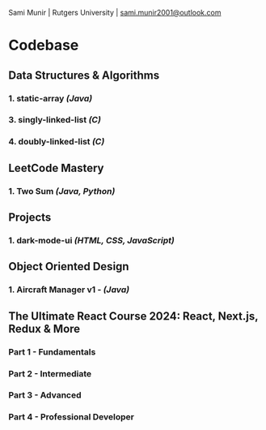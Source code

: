 Sami Munir | Rutgers University | sami.munir2001@outlook.com
# Codebase
## Data Structures & Algorithms
### 1. static-array *(Java)*
### 3. singly-linked-list *(C)*
### 4. doubly-linked-list *(C)*
## LeetCode Mastery
### 1. Two Sum *(Java, Python)*
## Projects
### 1. dark-mode-ui *(HTML, CSS, JavaScript)*
## Object Oriented Design
### 1. Aircraft Manager v1 - *(Java)*
## The Ultimate React Course 2024: React, Next.js, Redux & More
### Part 1 - Fundamentals
### Part 2 - Intermediate
### Part 3 - Advanced
### Part 4 - Professional Developer